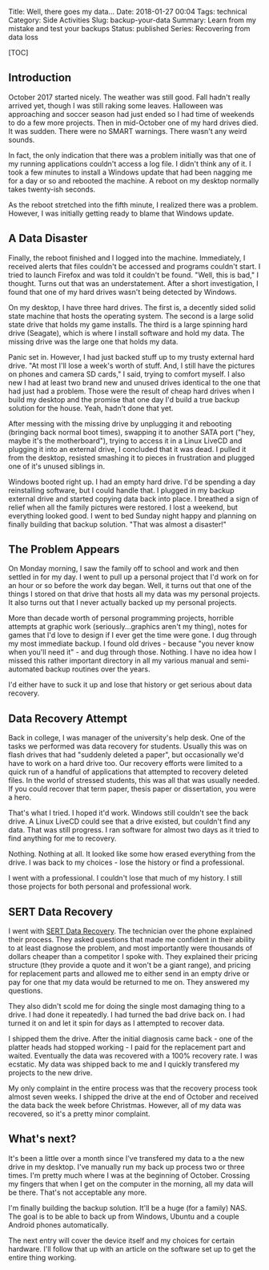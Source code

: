 Title: Well, there goes my data...
Date: 2018-01-27 00:04
Tags: technical
Category: Side Activities
Slug: backup-your-data
Summary: Learn from my mistake and test your backups
Status: published
Series: Recovering from data loss

[TOC]

## Introduction

October 2017 started nicely. The weather was still good. Fall hadn't really arrived yet, though I was still raking some leaves. Halloween was approaching and 
soccer season had just ended so I had time of weekends to do a few more projects. Then in mid-October one of my hard drives died. It was sudden. There were
no SMART warnings. There wasn't any weird sounds. 

In fact, the only indication that there was a problem initially was that one of my running applications couldn't access a log file. I didn't think any of it. 
I took a few minutes to install a Windows update that had been nagging me for a day or so and rebooted the machine. A reboot on my desktop normally takes twenty-ish
seconds. 

As the reboot stretched into the fifth minute, I realized there was a problem. However, I was initially getting ready to blame that Windows update. 

## A Data Disaster

Finally, the reboot finished and I logged into the machine. Immediately, I received alerts that files couldn't be accessed and programs couldn't start. I tried to launch
Firefox and was told it couldn't be found. "Well, this is bad," I thought. Turns out that was an understatement. After a short investigation, I found that one of my hard drives wasn't being detected by Windows. 

On my desktop, I have three hard drives. The first is, a decently sided solid state machine that hosts the operating system. The second is a large solid state drive that 
holds my game installs. The third is a large spinning hard drive (Seagate), which is where I install software and hold my data. The missing drive was the large one that holds
my data.

Panic set in. However, I had just backed stuff up to my trusty external hard drive. "At most I'll lose a week's worth of stuff. And, I still have the pictures on phones and
camera SD cards," I said, trying to comfort myself. I also new I had at least two brand new and unused drives identical to the one that had just had a problem. Those were the 
result of cheap hard drives when I build my desktop and the promise that one day I'd build a true backup solution for the house. Yeah, hadn't done that yet.

After messing with the missing drive by unplugging it and rebooting (bringing back normal boot times), swapping it to another SATA port ("hey, maybe it's the motherboard"), 
trying to access it in a Linux LiveCD and plugging it into an external drive, I concluded that it was dead. I pulled it from the desktop, resisted smashing it to pieces in
frustration and plugged one of it's unused siblings in. 

Windows booted right up. I had an empty hard drive. I'd be spending a day reinstalling software, but I could handle that. I plugged in my backup external drive and started 
copying data back into place. I breathed a sign of relief when all the family pictures were restored. I lost a weekend, but everything looked good. I went to bed Sunday night
happy and planning on finally building that backup solution. "That was almost a disaster!"

## The Problem Appears

On Monday morning, I saw the family off to school and work and then settled in for my day. I went to pull up a personal project that I'd work on for an hour or so before the
work day began. Well, it turns out that one of the things I stored on that drive that hosts all my data was my personal projects. It also turns out that I never actually
backed up my personal projects. 

More than decade worth of personal programming projects, horrible attempts at graphic work (seriously...graphics aren't my thing), notes for games that I'd love to design if
I ever get the time were gone. I dug through my most immediate backup. I found old drives - because "you never know when you'll need it" - and dug through those. Nothing. I 
have no idea how I missed this rather important directory in all my various manual and semi-automated backup routines over the years.

I'd either have to suck it up and lose that history or get serious about data recovery.

## Data Recovery Attempt

Back in college, I was manager of the university's help desk. One of the tasks we performed was data recovery for students. Usually this was on flash drives that had "suddenly 
deleted a paper", but occasionally we'd have to work on a hard drive too. Our recovery efforts were limited to a quick run of a handful of applications that attempted to 
recovery deleted files. In the world of stressed students, this was all that was usually needed. If you could recover that term paper, thesis paper or dissertation, you were
a hero. 

That's what I tried. I hoped it'd work. Windows still couldn't see the back drive. A Linux LiveCD could see that a drive existed, but couldn't find any data. That was still 
progress. I ran software for almost two days as it tried to find anything for me to recovery.

Nothing. Nothing at all. It looked like some how erased everything from the drive. I was back to my choices - lose the history or find a professional. 

I went with a professional. I couldn't lose that much of my history. I still those projects for both personal and professional work. 

## SERT Data Recovery

I went with [SERT Data Recovery](http://sertdatarecovery.com). The technician over the phone explained their process. They asked questions that made me confident in their
ability to at least diagnose the problem, and most importantly were thousands of dollars cheaper than a competitor I spoke with. They explained their pricing structure (they
provide a quote and it won't be a giant range), and pricing for replacement parts and allowed me to either send in an empty drive or pay for one that my data would be returned 
to me on. They answered my questions.

They also didn't scold me for doing the single most damaging thing to a drive. I had done it repeatedly. I had turned the bad drive back on. I had turned it on and let it spin 
for days as I attempted to recover data. 

I shipped them the drive. After the initial diagnosis came back - one of the platter heads had stopped working - I paid for the replacement part and waited. Eventually the 
data was recovered with a 100% recovery rate. I was ecstatic. My data was shipped back to me and I quickly transfered my projects to the new drive.

My only complaint in the entire process was that the recovery process took almost seven weeks. I shipped the drive at the end of October and received the data back the week 
before Christmas. However, all of my data was recovered, so it's a pretty minor complaint. 

## What's next?

It's been a little over a month since I've transfered my data to a the new drive in my desktop. I've manually run my back up process two or three times. I'm pretty much where
I was at the beginning of October. Crossing my fingers that when I get on the computer in the morning, all my data will be there. That's not acceptable any more. 

I'm finally building the backup solution. It'll be a huge (for a family) NAS. The goal is to be able to back up from Windows, Ubuntu and a couple Android phones automatically. 

The next entry will cover the device itself and my choices for certain hardware. I'll follow that up with an article on the software set up to get the entire thing working.